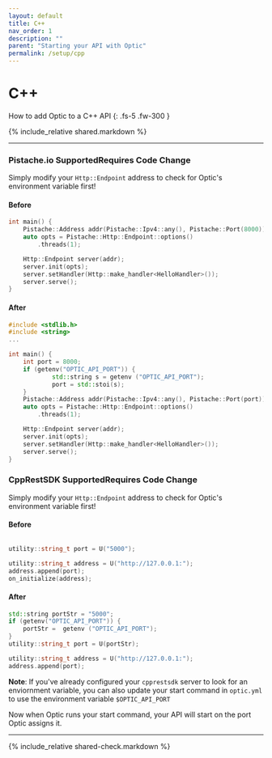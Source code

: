 ```yaml
---
layout: default
title: C++
nav_order: 1
description: ""
parent: "Starting your API with Optic"
permalink: /setup/cpp
---
```


# C++

How to add Optic to a C++ API
{: .fs-5 .fw-300 }

{% include_relative shared.markdown %}

---

### Pistache.io <span class="label label-green">Supported</span><span class="label label-yellow">Requires Code Change</span>

Simply modify your `Http::Endpoint` address to check for Optic's environment variable first!

#### Before
```cpp
int main() {
    Pistache::Address addr(Pistache::Ipv4::any(), Pistache::Port(8000));
    auto opts = Pistache::Http::Endpoint::options()
        .threads(1);

    Http::Endpoint server(addr);
    server.init(opts);
    server.setHandler(Http::make_handler<HelloHandler>());
    server.serve();
}
```

#### After
```cpp
#include <stdlib.h>
#include <string>
...

int main() {
    int port = 8000;
    if (getenv("OPTIC_API_PORT")) {
            std::string s = getenv ("OPTIC_API_PORT");
            port = std::stoi(s);
    }
    Pistache::Address addr(Pistache::Ipv4::any(), Pistache::Port(port));
    auto opts = Pistache::Http::Endpoint::options()
        .threads(1);

    Http::Endpoint server(addr);
    server.init(opts);
    server.setHandler(Http::make_handler<HelloHandler>());
    server.serve();
}
```

### CppRestSDK <span class="label label-green">Supported</span><span class="label label-yellow">Requires Code Change</span>

Simply modify your `Http::Endpoint` address to check for Optic's environment variable first!

#### Before
```cpp

utility::string_t port = U("5000");

utility::string_t address = U("http://127.0.0.1:");
address.append(port);
on_initialize(address);

```

#### After
```cpp
std::string portStr = "5000";
if (getenv("OPTIC_API_PORT")) {
    portStr =  getenv ("OPTIC_API_PORT");
}
utility::string_t port = U(portStr);

utility::string_t address = U("http://127.0.0.1:");
address.append(port);
```

**Note**: If you've already configured your `cpprestsdk` server to look for an enviornment variable, you can also update your start command in `optic.yml` to use the environment variable `$OPTIC_API_PORT`


Now when Optic runs your start command, your API will start on the port Optic assigns it.


---

{% include_relative shared-check.markdown %}
